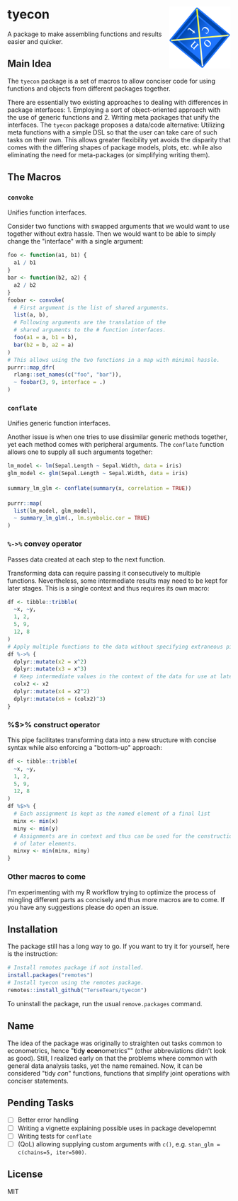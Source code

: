 # tyecon <img src='man/figures/logo.svg' align="right" height="139" />

A package to make assembling functions and results easier and quicker.

## Main Idea

The `tyecon` package is a set of macros to allow conciser code for using
functions and objects from different packages together. 

There are essentially two existing approaches to dealing with differences in
package interfaces: 1. Employing a sort of object-oriented approach with the use
of generic functions and 2. Writing meta packages that unify the interfaces. The
`tyecon` package proposes a data/code alternative: Utilizing meta functions with
a simple DSL so that the user can take care of such tasks on their own. This
allows greater flexibility yet avoids the disparity that comes with the
differing shapes of package models, plots, etc. while also eliminating the need
for meta-packages (or simplifying writing them).

## The Macros

### `convoke`

Unifies function interfaces.

Consider two functions with swapped arguments that we would want to use together
without extra hassle. Then we would want to be able to simply change the
"interface" with a single argument:

```r
foo <- function(a1, b1) {
  a1 / b1
}
bar <- function(b2, a2) {
  a2 / b2
}
foobar <- convoke(
  # First argument is the list of shared arguments.
  list(a, b),
  # Following arguments are the translation of the 
  # shared arguments to the # function interfaces.
  foo(a1 = a, b1 = b),
  bar(b2 = b, a2 = a)
)
# This allows using the two functions in a map with minimal hassle.
purrr::map_dfr(
  rlang::set_names(c("foo", "bar")),
  ~ foobar(3, 9, interface = .)
)
```

### `conflate`

Unifies generic function interfaces.

Another issue is when one tries to use dissimilar generic methods together, yet
each method comes with peripheral arguments. The `conflate` function allows one
to supply all such arguments together:

```r
lm_model <- lm(Sepal.Length ~ Sepal.Width, data = iris)
glm_model <- glm(Sepal.Length ~ Sepal.Width, data = iris)

summary_lm_glm <- conflate(summary(x, correlation = TRUE))

purrr::map(
  list(lm_model, glm_model),
  ~ summary_lm_glm(., lm.symbolic.cor = TRUE)
)
```

### `%->%` convey operator

Passes data created at each step to the next function.

Transforming data can require passing it consecutively to multiple functions.
Nevertheless, some intermediate results may need to be kept for later stages.
This is a single context and thus requires its own macro:

```r
df <- tibble::tribble(
  ~x, ~y,
  1, 2,
  5, 9,
  12, 8
)
# Apply multiple functions to the data without specifying extraneous pipes.
df %->% {
  dplyr::mutate(x2 = x^2)
  dplyr::mutate(x3 = x^3)
  # Keep intermediate values in the context of the data for use at later stages.
  colx2 <- x2
  dplyr::mutate(x4 = x2^2)
  dplyr::mutate(x6 = (colx2)^3)
}
```

### %$>% construct operator

This pipe facilitates transforming data into a new structure with concise 
syntax while also enforcing a "bottom-up" approach:

```r
df <- tibble::tribble(
  ~x, ~y,
  1, 2,
  5, 9,
  12, 8
)
df %$>% {
  # Each assignment is kept as the named element of a final list
  minx <- min(x)
  miny <- min(y)
  # Assignments are in context and thus can be used for the construction
  # of later elements.
  minxy <- min(minx, miny)
}
```
### Other macros to come

I'm experimenting with my R workflow trying to optimize the process of mingling
different parts as concisely and thus more macros are to come. If you
have any suggestions please do open an issue.

## Installation

The package still has a long way to go. If you want to try it for yourself, here
is the instruction:

```r
# Install remotes package if not installed.
install.packages("remotes")
# Install tyecon using the remotes package.
remotes::install_github("TerseTears/tyecon")
```

To uninstall the package, run the usual `remove.packages` command.

## Name

The idea of the package was originally to straighten out tasks common to
econometrics, hence "**t**id**y** **econ**ometrics"" (other abbreviations didn't
look as good). Still, I realized early on that the problems where common with
general data analysis tasks, yet the name remained. Now, it can be considered
"tidy *con*" functions, functions that simplify joint operations with conciser
statements.

## Pending Tasks

* [ ] Better error handling
* [ ] Writing a vignette explaining possible uses in package developemnt
* [ ] Writing tests for `conflate`
* [ ] (QoL) allowing supplying custom arguments with `c()`, e.g. `stan_glm
  = c(chains=5, iter=500)`.

## License

MIT
